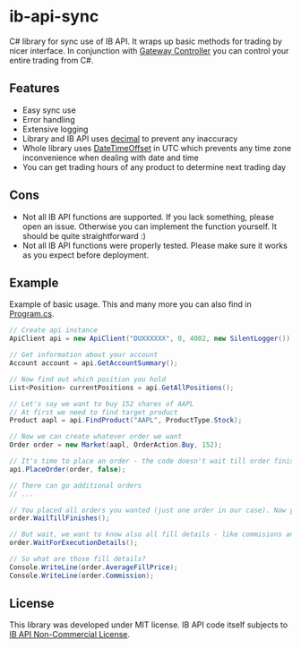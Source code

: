 # ib-api-sync
C# library for sync use of IB API. It wraps up basic methods for trading by nicer interface. In conjunction with [Gateway Controller](https://github.com/mastercs999/gateway-controller) you can control your entire trading from C#.

## Features
* Easy sync use
* Error handling
* Extensive logging
* Library and IB API uses [decimal](https://docs.microsoft.com/en-us/dotnet/csharp/language-reference/keywords/decimal) to prevent any inaccuracy
* Whole library uses [DateTimeOffset](https://docs.microsoft.com/en-us/dotnet/standard/datetime/choosing-between-datetime) in UTC which prevents any time zone inconvenience when dealing with date and time
* You can get trading hours of any product to determine next trading day

## Cons
* Not all IB API functions are supported. If you lack something, please open an issue. Otherwise you can implement the function yourself. It should be quite straightforward :)
* Not all IB API functions were properly tested. Please make sure it works as you expect before deployment.

## Example
Example of basic usage. This and many more you can also find in [Program.cs](src/ExampleCli/Program.cs).
```csharp
// Create api instance
ApiClient api = new ApiClient("DUXXXXXX", 0, 4002, new SilentLogger());

// Get information about your account
Account account = api.GetAccountSummary();

// Now find out which position you hold
List<Position> currentPositions = api.GetAllPositions();

// Let's say we want to buy 152 shares of AAPL
// At first we need to find target product
Product aapl = api.FindProduct("AAPL", ProductType.Stock);

// Now we can create whatever order we want
Order order = new Market(aapl, OrderAction.Buy, 152);

// It's time to place an order - the code doesn't wait till order finishes because of the second parameter.
api.PlaceOrder(order, false);

// There can go additional orders
// ...

// You placed all orders you wanted (just one order in our case). Now you want to wait till they finish.
order.WailTillFinishes();

// But wait, we want to know also all fill details - like commisions and fill price. So instead you may want to call this method:
order.WaitForExecutionDetails();

// So what are those fill details?
Console.WriteLine(order.AverageFillPrice);
Console.WriteLine(order.Commission);
```

## License
This library was developed under MIT license. IB API code itself subjects to [IB API Non-Commercial License](http://interactivebrokers.github.io/).

